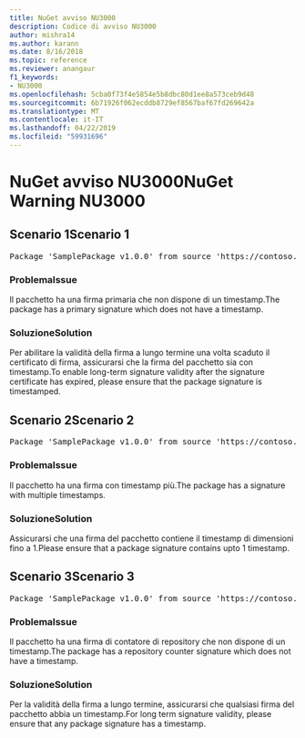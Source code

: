 ```yaml
---
title: NuGet avviso NU3000
description: Codice di avviso NU3000
author: mishra14
ms.author: karann
ms.date: 8/16/2018
ms.topic: reference
ms.reviewer: anangaur
f1_keywords:
- NU3000
ms.openlocfilehash: 5cba0f73f4e5854e5b8dbc80d1ee8a573ceb9d48
ms.sourcegitcommit: 6b71926f062ecddb8729ef8567baf67fd269642a
ms.translationtype: MT
ms.contentlocale: it-IT
ms.lasthandoff: 04/22/2019
ms.locfileid: "59931696"
---
```

# <a name="nuget-warning-nu3000"></a><span data-ttu-id="06636-103">NuGet avviso NU3000</span><span class="sxs-lookup"><span data-stu-id="06636-103">NuGet Warning NU3000</span></span>

## <a name="scenario-1"></a><span data-ttu-id="06636-104">Scenario 1</span><span class="sxs-lookup"><span data-stu-id="06636-104">Scenario 1</span></span>

<pre>Package 'SamplePackage v1.0.0' from source 'https://contoso.com/index.json': The primary signature does not have a timestamp.</pre>

### <a name="issue"></a><span data-ttu-id="06636-105">Problema</span><span class="sxs-lookup"><span data-stu-id="06636-105">Issue</span></span>

<span data-ttu-id="06636-106">Il pacchetto ha una firma primaria che non dispone di un timestamp.</span><span class="sxs-lookup"><span data-stu-id="06636-106">The package has a primary signature which does not have a timestamp.</span></span>


### <a name="solution"></a><span data-ttu-id="06636-107">Soluzione</span><span class="sxs-lookup"><span data-stu-id="06636-107">Solution</span></span>

<span data-ttu-id="06636-108">Per abilitare la validità della firma a lungo termine una volta scaduto il certificato di firma, assicurarsi che la firma del pacchetto sia con timestamp.</span><span class="sxs-lookup"><span data-stu-id="06636-108">To enable long-term signature validity after the signature certificate has expired, please ensure that the package signature is timestamped.</span></span>



## <a name="scenario-2"></a><span data-ttu-id="06636-109">Scenario 2</span><span class="sxs-lookup"><span data-stu-id="06636-109">Scenario 2</span></span>

<pre>Package 'SamplePackage v1.0.0' from source 'https://contoso.com/index.json': Multiple timestamps are not accepted.</pre>

### <a name="issue"></a><span data-ttu-id="06636-110">Problema</span><span class="sxs-lookup"><span data-stu-id="06636-110">Issue</span></span>

<span data-ttu-id="06636-111">Il pacchetto ha una firma con timestamp più.</span><span class="sxs-lookup"><span data-stu-id="06636-111">The package has a signature with multiple timestamps.</span></span>


### <a name="solution"></a><span data-ttu-id="06636-112">Soluzione</span><span class="sxs-lookup"><span data-stu-id="06636-112">Solution</span></span>

<span data-ttu-id="06636-113">Assicurarsi che una firma del pacchetto contiene il timestamp di dimensioni fino a 1.</span><span class="sxs-lookup"><span data-stu-id="06636-113">Please ensure that a package signature contains upto 1 timestamp.</span></span>



## <a name="scenario-3"></a><span data-ttu-id="06636-114">Scenario 3</span><span class="sxs-lookup"><span data-stu-id="06636-114">Scenario 3</span></span>

<pre>Package 'SamplePackage v1.0.0' from source 'https://contoso.com/index.json': The repository countersignature does not have a timestamp.</pre>

### <a name="issue"></a><span data-ttu-id="06636-115">Problema</span><span class="sxs-lookup"><span data-stu-id="06636-115">Issue</span></span>

<span data-ttu-id="06636-116">Il pacchetto ha una firma di contatore di repository che non dispone di un timestamp.</span><span class="sxs-lookup"><span data-stu-id="06636-116">The package has a repository counter signature which does not have a timestamp.</span></span>


### <a name="solution"></a><span data-ttu-id="06636-117">Soluzione</span><span class="sxs-lookup"><span data-stu-id="06636-117">Solution</span></span>

<span data-ttu-id="06636-118">Per la validità della firma a lungo termine, assicurarsi che qualsiasi firma del pacchetto abbia un timestamp.</span><span class="sxs-lookup"><span data-stu-id="06636-118">For long term signature validity, please ensure that any package signature has a timestamp.</span></span>


